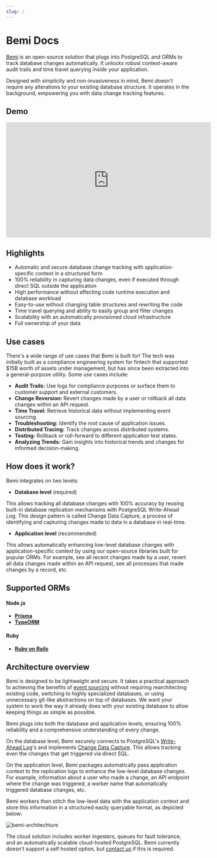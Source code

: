 ```yaml
---
slug: /
---
```


# Bemi Docs

[Bemi](https://bemi.io) is an open-source solution that plugs into PostgreSQL and ORMs to track database changes automatically.
It unlocks robust context-aware audit trails and time travel querying inside your application.

Designed with simplicity and non-invasiveness in mind, Bemi doesn't require any alterations to your existing database structure.
It operates in the background, empowering you with data change tracking features.

## Demo

<iframe width="560" height="315" src="https://www.loom.com/embed/ae21a4e3356c414b817f482d30ac1246?sid=f774982c-2b22-42c8-80fd-a41c5612e713" frameborder="0" webkitallowfullscreen mozallowfullscreen allowfullscreen style={{aspectRatio: '16 / 9', width: '100%', height: '100%'}}></iframe>

## Highlights

- Automatic and secure database change tracking with application-specific context in a structured form
- 100% reliability in capturing data changes, even if executed through direct SQL outside the application
- High performance without affecting code runtime execution and database workload
- Easy-to-use without changing table structures and rewriting the code
- Time travel querying and ability to easily group and filter changes
- Scalability with an automatically provisioned cloud infrastructure
- Full ownership of your data

## Use cases

There's a wide range of use cases that Bemi is built for! The tech was initially built as a compliance engineering system for fintech that supported $15B worth of assets under management, but has since been extracted into a general-purpose utility. Some use cases include:

- **Audit Trails:** Use logs for compliance purposes or surface them to customer support and external customers.
- **Change Reversion:** Revert changes made by a user or rollback all data changes within an API request.
- **Time Travel:** Retrieve historical data without implementing event sourcing.
- **Troubleshooting:** Identify the root cause of application issues.
- **Distributed Tracing:** Track changes across distributed systems.
- **Testing:** Rollback or roll-forward to different application test states.
- **Analyzing Trends:** Gain insights into historical trends and changes for informed decision-making.

## How does it work?

Bemi integrates on two levels:

* **Database level** (required)

This allows tracking all database changes with 100% accuracy by reusing built-in database replication mechanisms with PostgreSQL Write-Ahead Log. This design pattern is called Change Data Capture, a process of identifying and capturing changes made to data in a database in real-time.

* **Application level** (recommended)

This allows automatically enhancing low-level database changes with application-specific context by using our open-source libraries built for popular ORMs. For example, see all recent changes made by a user, revert all data changes made within an API request, see all processes that made changes by a record, etc.

## Supported ORMs

#### Node.js

* **[Prisma](/orms/prisma)**
* **[TypeORM](/orms/typeorm)**

#### Ruby

* **[Ruby on Rails](/orms/rails)**

## Architecture overview

Bemi is designed to be lightweight and secure. It takes a practical approach to achieving the benefits of [event sourcing](https://martinfowler.com/eaaDev/EventSourcing.html) without requiring rearchitecting existing code, switching to highly specialized databases, or using unnecessary git-like abstractions on top of databases. We want your system to work the way it already does with your existing database to allow keeping things as simple as possible.

Bemi plugs into both the database and application levels, ensuring 100% reliability and a comprehensive understanding of every change.

On the database level, Bemi securely connects to PostgreSQL's [Write-Ahead Log](https://www.postgresql.org/docs/current/wal-intro.html)'s and implements [Change Data Capture](https://en.wikipedia.org/wiki/Change_data_capture). This allows tracking even the changes that get triggered via direct SQL.

On the application level, Bemi packages automatically pass application context to the replication logs to enhance the low-level database changes. For example, information about a user who made a change, an API endpoint where the change was triggered, a worker name that automatically triggered database changes, etc.

Bemi workers then stitch the low-level data with the application context and store this information in a structured easily queryable format, as depicted below:

![bemi-architechture](/img/architecture.png)

The cloud solution includes worker ingesters, queues for fault tolerance, and an automatically scalable cloud-hosted PostgreSQL. Bemi currently doesn't support a self hosted option, but [contact us](mailto:hi@bemi.io) if this is required.
